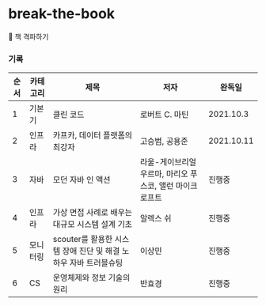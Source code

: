 # break-the-book
📕 책 격파하기 

### 기록
| 순서 | 카테고리 | 제목 | 저자 | 완독일 | 
| - | - | - | - | - |
| 1 | 기본기 | 클린 코드 | 로버트 C. 마틴 | 2021.10.3 |
| 2 | 인프라 | 카프카, 데이터 플랫폼의 최강자 | 고승범, 공용준 | 2021.10.11 |
| 3 | 자바 | 모던 자바 인 액션 | 라울-게이브리얼 우르마, 마리오 푸스코, 앨런 마이크로프트 | 진행중 |
| 4 | 인프라 | 가상 면접 사례로 배우는 대규모 시스템 설계 기초 | 알렉스 쉬 | 진행중 |
| 5 | 모니터링 | scouter를 활용한 시스템 장애 진단 및 해결 노하우 자바 트러블슈팅 | 이상민 | 진행중 |
| 6 | CS | 운영체제와 정보 기술의 원리 | 반효경 | 진행중 |
